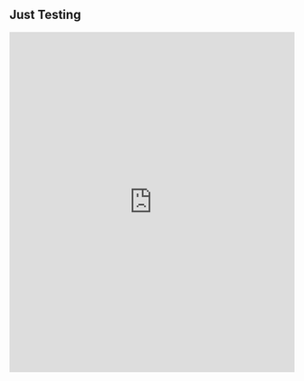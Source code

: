 ## Just Testing

<iframe width="100%" height="600" frameborder="0" title="Felt Map" src="https://felt.com/embed/map/Untitled-Map-suJlqKoBR8C7N7lkoPv2tD?lat=40.447241&lon=-79.953519&zoom=12.64"></iframe>
